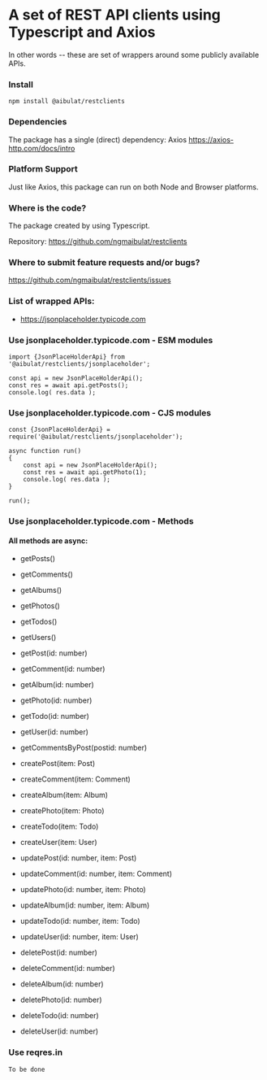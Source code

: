 # A set of REST API clients using Typescript and Axios

In other words -- these are set of wrappers around some publicly available APIs.

###  Install

`npm install @aibulat/restclients`

### Dependencies

The package has a single (direct) dependency: Axios
https://axios-http.com/docs/intro


### Platform Support

Just like Axios, this package can run on both Node and Browser platforms.


### Where is the code?

The package created by using Typescript.

Repository: https://github.com/ngmaibulat/restclients


### Where to submit feature requests and/or bugs?

https://github.com/ngmaibulat/restclients/issues


### List of wrapped APIs:

- https://jsonplaceholder.typicode.com


### Use jsonplaceholder.typicode.com - ESM modules

```
import {JsonPlaceHolderApi} from '@aibulat/restclients/jsonplaceholder';

const api = new JsonPlaceHolderApi();
const res = await api.getPosts();
console.log( res.data );
```


### Use jsonplaceholder.typicode.com - CJS modules

```
const {JsonPlaceHolderApi} = require('@aibulat/restclients/jsonplaceholder');

async function run()
{
    const api = new JsonPlaceHolderApi();
    const res = await api.getPhoto(1);
    console.log( res.data );    
}

run();

```

### Use jsonplaceholder.typicode.com - Methods

#### All methods are async:

- getPosts()
- getComments()
- getAlbums()
- getPhotos()
- getTodos()
- getUsers()


- getPost(id: number)
- getComment(id: number)
- getAlbum(id: number)
- getPhoto(id: number)
- getTodo(id: number)
- getUser(id: number)


- getCommentsByPost(postid: number)


- createPost(item: Post)
- createComment(item: Comment)
- createAlbum(item: Album)
- createPhoto(item: Photo)
- createTodo(item: Todo)
- createUser(item: User)


- updatePost(id: number, item: Post)
- updateComment(id: number, item: Comment)
- updatePhoto(id: number, item: Photo)
- updateAlbum(id: number, item: Album)
- updateTodo(id: number, item: Todo)
- updateUser(id: number, item: User)


- deletePost(id: number)
- deleteComment(id: number)
- deleteAlbum(id: number)
- deletePhoto(id: number)
- deleteTodo(id: number)
- deleteUser(id: number)



### Use reqres.in

```
To be done
```
